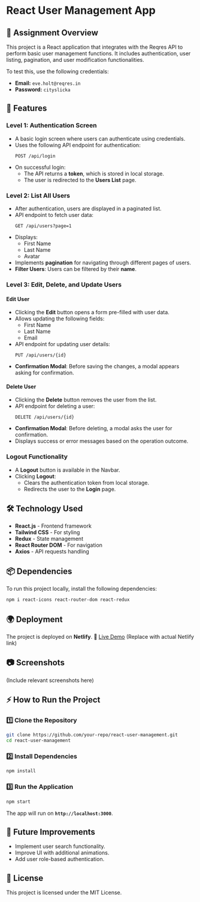 # React User Management App

## 📌 Assignment Overview
This project is a React application that integrates with the Reqres API to perform basic user management functions. It includes authentication, user listing, pagination, and user modification functionalities.

To test this, use the following credentials:
- **Email:** `eve.holt@reqres.in`
- **Password:** `cityslicka`

## 🚀 Features
### **Level 1: Authentication Screen**
- A basic login screen where users can authenticate using credentials.
- Uses the following API endpoint for authentication:
  ```
  POST /api/login
  ```
- On successful login:
  - The API returns a **token**, which is stored in local storage.
  - The user is redirected to the **Users List** page.

### **Level 2: List All Users**
- After authentication, users are displayed in a paginated list.
- API endpoint to fetch user data:
  ```
  GET /api/users?page=1
  ```
- Displays:
  - First Name
  - Last Name
  - Avatar
- Implements **pagination** for navigating through different pages of users.
- **Filter Users**: Users can be filtered by their **name**.

### **Level 3: Edit, Delete, and Update Users**
#### **Edit User**
- Clicking the **Edit** button opens a form pre-filled with user data.
- Allows updating the following fields:
  - First Name
  - Last Name
  - Email
- API endpoint for updating user details:
  ```
  PUT /api/users/{id}
  ```
- **Confirmation Modal**: Before saving the changes, a modal appears asking for confirmation.

#### **Delete User**
- Clicking the **Delete** button removes the user from the list.
- API endpoint for deleting a user:
  ```
  DELETE /api/users/{id}
  ```
- **Confirmation Modal**: Before deleting, a modal asks the user for confirmation.
- Displays success or error messages based on the operation outcome.

### **Logout Functionality**
- A **Logout** button is available in the Navbar.
- Clicking **Logout**:
  - Clears the authentication token from local storage.
  - Redirects the user to the **Login** page.

## 🛠️ Technology Used
- **React.js** - Frontend framework
- **Tailwind CSS** - For styling
- **Redux** - State management
- **React Router DOM** - For navigation
- **Axios** - API requests handling

## 📦 Dependencies
To run this project locally, install the following dependencies:
```sh
npm i react-icons react-router-dom react-redux
```

## 🌍 Deployment
The project is deployed on **Netlify**.
🔗 [Live Demo](#) (Replace with actual Netlify link)

## 📷 Screenshots
(Include relevant screenshots here)

## ⚡ How to Run the Project
### 1️⃣ Clone the Repository
```sh
git clone https://github.com/your-repo/react-user-management.git
cd react-user-management
```
### 2️⃣ Install Dependencies
```sh
npm install
```
### 3️⃣ Run the Application
```sh
npm start
```
The app will run on **`http://localhost:3000`**.

## 🎯 Future Improvements
- Implement user search functionality.
- Improve UI with additional animations.
- Add user role-based authentication.

## 📝 License
This project is licensed under the MIT License.

